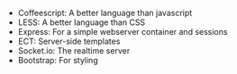 - Coffeescript: A better language than javascript
- LESS: A better language than CSS
- Express: For a simple webserver container and sessions
- ECT: Server-side templates
- Socket.io: The realtime server
- Bootstrap: For styling
